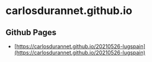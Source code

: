 # carlosdurannet.github.io
## Github Pages
* [https://carlosdurannet.github.io/20210526-lugspain](https://carlosdurannet.github.io/20210526-lugspain)
